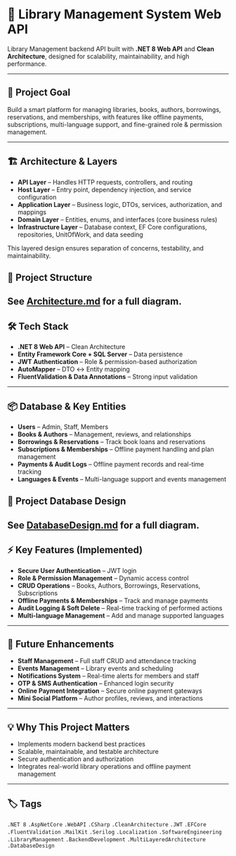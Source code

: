 # 🚀 Library Management System Web API

Library Management backend API built with **.NET 8 Web API** and **Clean Architecture**, designed for scalability, maintainability, and high performance.

---

## 🎯 Project Goal

Build a smart platform for managing libraries, books, authors, borrowings, reservations, and memberships, with features like offline payments, subscriptions, multi-language support, and fine-grained role & permission management.

---

## 🏗 Architecture & Layers

- **API Layer** – Handles HTTP requests, controllers, and routing  
- **Host Layer** – Entry point, dependency injection, and service configuration  
- **Application Layer** – Business logic, DTOs, services, authorization, and mappings  
- **Domain Layer** – Entities, enums, and interfaces (core business rules)  
- **Infrastructure Layer** – Database context, EF Core configurations, repositories, UnitOfWork, and data seeding  

This layered design ensures separation of concerns, testability, and maintainability.

## 📂 Project Structure
See [Architecture.md](Architecture.md) for a full diagram.
---

## 🛠 Tech Stack

- **.NET 8 Web API** – Clean Architecture  
- **Entity Framework Core + SQL Server** – Data persistence  
- **JWT Authentication** – Role & permission-based authorization  
- **AutoMapper** – DTO ↔ Entity mapping  
- **FluentValidation & Data Annotations** – Strong input validation  
---

## 📦 Database & Key Entities

- **Users** – Admin, Staff, Members  
- **Books & Authors** – Management, reviews, and relationships  
- **Borrowings & Reservations** – Track book loans and reservations  
- **Subscriptions & Memberships** – Offline payment handling and plan management  
- **Payments & Audit Logs** – Offline payment records and real-time tracking  
- **Languages & Events** – Multi-language support and events management  
## 📂 Project Database Design
See [DatabaseDesign.md](DatabaseDesign.md) for a full diagram.
---

## ⚡ Key Features (Implemented)

- **Secure User Authentication** – JWT login  
- **Role & Permission Management** – Dynamic access control  
- **CRUD Operations** – Books, Authors, Borrowings, Reservations, Subscriptions  
- **Offline Payments & Memberships** – Track and manage payments  
- **Audit Logging & Soft Delete** – Real-time tracking of performed actions  
- **Multi-language Management** – Add and manage supported languages  

---

## 🔮 Future Enhancements

- **Staff Management** – Full staff CRUD and attendance tracking  
- **Events Management** – Library events and scheduling  
- **Notifications System** – Real-time alerts for members and staff  
- **OTP & SMS Authentication** – Enhanced login security  
- **Online Payment Integration** – Secure online payment gateways  
- **Mini Social Platform** – Author profiles, reviews, and interactions  

---

## 💡 Why This Project Matters

- Implements modern backend best practices  
- Scalable, maintainable, and testable architecture  
- Secure authentication and authorization  
- Integrates real-world library operations and offline payment management  

---

## 🏷 Tags

`.NET 8` `.AspNetCore` `.WebAPI` `.CSharp` `.CleanArchitecture` `.JWT` `.EFCore` `.FluentValidation` `.MailKit` `.Serilog` `.Localization` `.SoftwareEngineering` `.LibraryManagement` `.BackendDevelopment` `.MultiLayeredArchitecture` `.DatabaseDesign`
